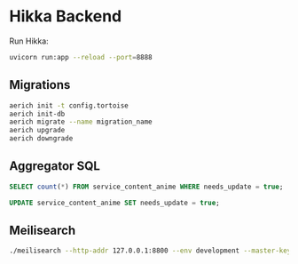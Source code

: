 # Hikka Backend

Run Hikka:

```bash
uvicorn run:app --reload --port=8888
```

## Migrations

```bash
aerich init -t config.tortoise
aerich init-db
aerich migrate --name migration_name
aerich upgrade
aerich downgrade
```

## Aggregator SQL

```sql
SELECT count(*) FROM service_content_anime WHERE needs_update = true;

UPDATE service_content_anime SET needs_update = true;
```

## Meilisearch

```bash
./meilisearch --http-addr 127.0.0.1:8800 --env development --master-key xyz
```
